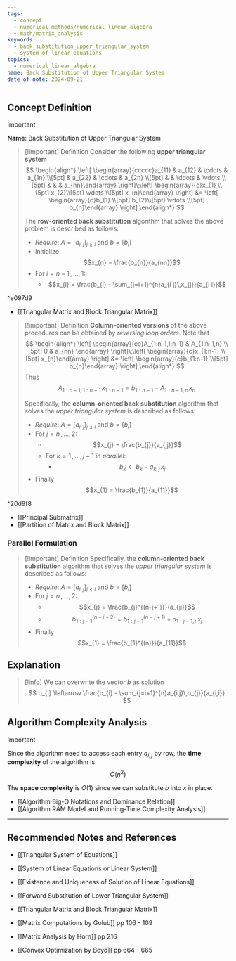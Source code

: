 ```yaml
---
tags:
  - concept
  - numerical_methods/numerical_linear_algebra
  - math/matrix_analysis
keywords:
  - back_substitution_upper_triangular_system
  - system_of_linear_equations
topics:
  - numerical_linear_algebra
name: Back Substitution of Upper Triangular System
date of note: 2024-09-21
---
```


## Concept Definition

>[!important]
>**Name**: Back Substitution of Upper Triangular System

>[!important] Definition
>Consider the following **upper triangular system**
>$$
>\begin{align*}
> \left[ \begin{array}{ccccc}a_{11} & a_{12} & \cdots & a_{1n} \\[5pt]  & a_{22} & \cdots & a_{2n} \\[5pt]  &  & \ddots & \vdots \\[5pt] &  &  & a_{nn}\end{array} \right]\;\left[ \begin{array}{c}x_{1} \\[5pt] x_{2}\\[5pt] \vdots \\[5pt] x_{n}\end{array} \right]  &= \left[ \begin{array}{c}b_{1} \\[5pt] b_{2}\\[5pt] \vdots \\[5pt] b_{n}\end{array} \right] 
>\end{align*}
>$$
>
>The **row-oriented back substitution** algorithm that solves the above problem is described as follows:
>- *Require*: $A = [a_{i,j}]_{j\geq i}$ and $b= [b_{i}]$
>- Initialize $$x_{n} = \frac{b_{n}}{a_{nn}}$$
>- For $i=n-1\,{,}\ldots{,}\,1$:
>	- $$x_{i} = \frac{b_{i} - \sum_{j=i+1}^{n}a_{i j}\,x_{j}}{a_{i i}}$$

^e097d9

- [[Triangular Matrix and Block Triangular Matrix]]

>[!important] Definition
>**Column-oriented versions** of the above procedures can be obtained by *reversing loop orders*. Note that 
>$$
>\begin{align*}
> \left[ \begin{array}{cc}A_{1:n-1,1:n-1}   & A_{1:n-1,n}  \\[5pt]  0 & a_{nn} \end{array} \right]\;\left[ \begin{array}{c}x_{1:n-1} \\[5pt] x_{n}\end{array} \right]  &= \left[ \begin{array}{c}b_{1:n-1} \\[5pt] b_{n}\end{array} \right] 
>\end{align*}
>$$
>Thus
>$$
>A_{1:n-1,1:n-1}\,x_{1:n-1}  = b_{1:n-1} - A_{1:n-1,n}\,x_{n}
>$$
>
>Specifically, the **column-oriented back substitution** algorithm that solves the *upper triangular system*  is described as follows:
>- *Require*: $A = [a_{i,j}]_{j\leq i}$ and $b= [b_{i}]$
>- For $j=n\,{,}\ldots{,}\,2$:
>	- $$x_{j} = \frac{b_{j}}{a_{jj}}$$
>	- For $k=1 \,{,}\ldots{,}\,j-1$ *in parallel*:
>		- $$b_{k} \leftarrow b_{k} - a_{k,j}\,x_{j}$$
>- Finally $$x_{1} = \frac{b_{1}}{a_{11}}$$

^20d9f8

- [[Principal Submatrix]]
- [[Partition of Matrix and Block Matrix]]
### Parallel Formulation

>[!important] Definition
>Specifically, the **column-oriented back substitution** algorithm that solves the *upper triangular system*  is described as follows:
>- *Require*: $A = [a_{i,j}]_{j\leq i}$ and $b= [b_{i}]$
>- For $j=n\,{,}\ldots{,}\,2$:
>	- $$x_{j} = \frac{b_{j}^{(n-j+1)}}{a_{jj}}$$
>	- $$b_{1:j-1}^{(n-j+2)} = b_{1:j-1}^{(n-j+1)} - a_{1:j-1,j}\;x_{j}$$
>- Finally $$x_{1} = \frac{b_{1}^{(n)}}{a_{11}}$$



## Explanation

>[!info]
>We can overwrite the vector $b$ as solution
>$$
>b_{i} \leftarrow \frac{b_{i} - \sum_{j=i+1}^{n}a_{i,j}\,b_{j}}{a_{i,i}}
>$$


## Algorithm Complexity Analysis

>[!important]
>Since the algorithm need to access each entry $a_{i,j}$ by row, the **time complexity** of the algorithm is $$O\left( n^2 \right)$$
>
>The **space complexity** is $O(1)$ since we can substitute $b$ into $x$ in place.

- [[Algorithm Big-O Notations and Dominance Relation]]
- [[Algorithm RAM Model and Running-Time Complexity Analysis]]



-----------
##  Recommended Notes and References


- [[Triangular System of Equations]]
- [[System of Linear Equations or Linear System]]
- [[Existence and Uniqueness of Solution of Linear Equations]]
- [[Forward Substitution of Lower Triangular System]]
- [[Triangular Matrix and Block Triangular Matrix]]


- [[Matrix Computations by Golub]] pp 106  - 109
- [[Matrix Analysis by Horn]] pp 216
- [[Convex Optimization by Boyd]] pp 664 - 665